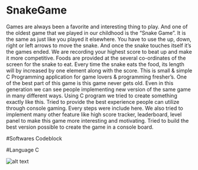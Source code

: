 # SnakeGame
Games are always been a favorite and interesting thing to play. And one of the oldest game that we played in our childhood is the “Snake Game”. It is 
the same as just like you played it elsewhere. You have to use the up, down, right or left arrows to move the snake. And once the snake touches itself it’s the games 
ended. We are recording your highest score to beat up and make it more competitive. Foods are provided at the several co-ordinates of the screen for the snake to eat. 
Every time the snake eats the food, its length will by increased by one element along with the score. This is small & simple C Programming application for 
game lovers & programming fresher’s. One of the best part of this game is this game never gets old. Even in this generation we can see people implementing new version 
of the same game in many different ways. Using C program we tried to create something exactly like this. Tried to provide the best experience people can utilize through
console gaming. Every steps were include here. We also tried to implement many other feature like high score tracker, leaderboard, level panel to make this game more interesting and motivating. Tried to build the best version 
possible to create the game in a console board.

#Softwares
Codeblock

#Language
C



![alt text](http://url/to/img.png)
